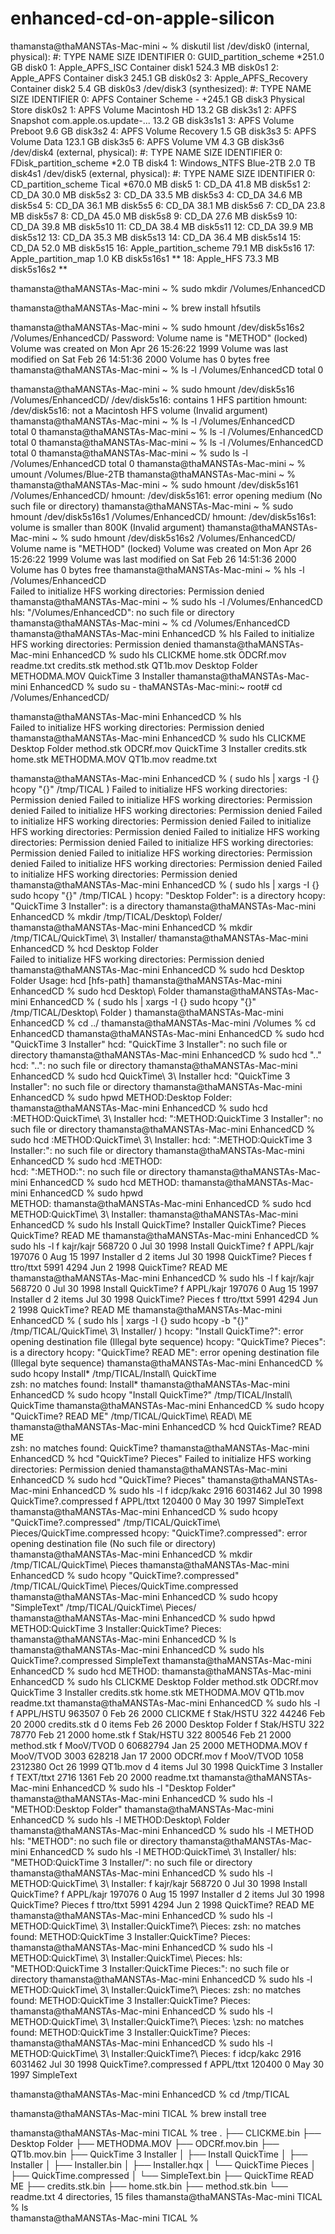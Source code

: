 # enhanced-cd-on-apple-silicon

thamansta@thaMANSTAs-Mac-mini ~ % diskutil list
/dev/disk0 (internal, physical):
   #:                       TYPE NAME                    SIZE       IDENTIFIER
   0:      GUID_partition_scheme                        *251.0 GB   disk0
   1:             Apple_APFS_ISC Container disk1         524.3 MB   disk0s1
   2:                 Apple_APFS Container disk3         245.1 GB   disk0s2
   3:        Apple_APFS_Recovery Container disk2         5.4 GB     disk0s3
/dev/disk3 (synthesized):
   #:                       TYPE NAME                    SIZE       IDENTIFIER
   0:      APFS Container Scheme -                      +245.1 GB   disk3
                                 Physical Store disk0s2
   1:                APFS Volume Macintosh HD            13.2 GB    disk3s1
   2:              APFS Snapshot com.apple.os.update-... 13.2 GB    disk3s1s1
   3:                APFS Volume Preboot                 9.6 GB     disk3s2
   4:                APFS Volume Recovery                1.5 GB     disk3s3
   5:                APFS Volume Data                    123.1 GB   disk3s5
   6:                APFS Volume VM                      4.3 GB     disk3s6
/dev/disk4 (external, physical):
   #:                       TYPE NAME                    SIZE       IDENTIFIER
   0:     FDisk_partition_scheme                        *2.0 TB     disk4
   1:               Windows_NTFS Blue-2TB                2.0 TB     disk4s1
/dev/disk5 (external, physical):
   #:                       TYPE NAME                    SIZE       IDENTIFIER
   0:        CD_partition_scheme Tical                  *670.0 MB   disk5
   1:                      CD_DA                         41.8 MB    disk5s1
   2:                      CD_DA                         30.0 MB    disk5s2
   3:                      CD_DA                         33.5 MB    disk5s3
   4:                      CD_DA                         34.6 MB    disk5s4
   5:                      CD_DA                         36.1 MB    disk5s5
   6:                      CD_DA                         38.1 MB    disk5s6
   7:                      CD_DA                         23.8 MB    disk5s7
   8:                      CD_DA                         45.0 MB    disk5s8
   9:                      CD_DA                         27.6 MB    disk5s9
  10:                      CD_DA                         39.8 MB    disk5s10
  11:                      CD_DA                         38.4 MB    disk5s11
  12:                      CD_DA                         39.9 MB    disk5s12
  13:                      CD_DA                         35.3 MB    disk5s13
  14:                      CD_DA                         36.4 MB    disk5s14
  15:                      CD_DA                         52.0 MB    disk5s15
  16:     Apple_partition_scheme                         79.1 MB    disk5s16
  17:        Apple_partition_map                         1.0 KB     disk5s16s1
**  18:                  Apple_HFS                         73.3 MB    disk5s16s2 **

thamansta@thaMANSTAs-Mac-mini ~ % sudo mkdir /Volumes/EnhancedCD

thamansta@thaMANSTAs-Mac-mini ~ % brew install hfsutils

thamansta@thaMANSTAs-Mac-mini ~ % sudo hmount /dev/disk5s16s2 /Volumes/EnhancedCD/
Password:
Volume name is "METHOD" (locked)
Volume was created on Mon Apr 26 15:26:22 1999
Volume was last modified on Sat Feb 26 14:51:36 2000
Volume has 0 bytes free
thamansta@thaMANSTAs-Mac-mini ~ % ls -l /Volumes/EnhancedCD 
total 0


thamansta@thaMANSTAs-Mac-mini ~ % sudo hmount /dev/disk5s16 /Volumes/EnhancedCD/ 
/dev/disk5s16: contains 1 HFS partition
hmount: /dev/disk5s16: not a Macintosh HFS volume (Invalid argument)
thamansta@thaMANSTAs-Mac-mini ~ % ls -l /Volumes/EnhancedCD                     
total 0
thamansta@thaMANSTAs-Mac-mini ~ % ls -l /Volumes/EnhancedCD 
total 0
thamansta@thaMANSTAs-Mac-mini ~ % ls -l /Volumes/EnhancedCD
total 0
thamansta@thaMANSTAs-Mac-mini ~ % sudo ls -l /Volumes/EnhancedCD
total 0
thamansta@thaMANSTAs-Mac-mini ~ % umount /Volumes/Blue-2TB
thamansta@thaMANSTAs-Mac-mini ~ % 
thamansta@thaMANSTAs-Mac-mini ~ % sudo hmount /dev/disk5s161 /Volumes/EnhancedCD/
hmount: /dev/disk5s161: error opening medium (No such file or directory)
thamansta@thaMANSTAs-Mac-mini ~ % sudo hmount /dev/disk5s16s1 /Volumes/EnhancedCD/
hmount: /dev/disk5s16s1: volume is smaller than 800K (Invalid argument)
thamansta@thaMANSTAs-Mac-mini ~ % sudo hmount /dev/disk5s16s2 /Volumes/EnhancedCD/
Volume name is "METHOD" (locked)
Volume was created on Mon Apr 26 15:26:22 1999
Volume was last modified on Sat Feb 26 14:51:36 2000
Volume has 0 bytes free
thamansta@thaMANSTAs-Mac-mini ~ % hls -l /Volumes/EnhancedCD                
Failed to initialize HFS working directories: Permission denied
thamansta@thaMANSTAs-Mac-mini ~ % sudo hls -l /Volumes/EnhancedCD
hls: "/Volumes/EnhancedCD": no such file or directory
thamansta@thaMANSTAs-Mac-mini ~ % cd /Volumes/EnhancedCD
thamansta@thaMANSTAs-Mac-mini EnhancedCD % hls
Failed to initialize HFS working directories: Permission denied
thamansta@thaMANSTAs-Mac-mini EnhancedCD % sudo hls
CLICKME                home.stk               ODCRf.mov              readme.txt
credits.stk            method.stk             QT1b.mov
Desktop Folder         METHODMA.MOV           QuickTime 3 Installer
thamansta@thaMANSTAs-Mac-mini EnhancedCD % sudo su -
thaMANSTAs-Mac-mini:~ root# cd /Volumes/EnhancedCD/


thamansta@thaMANSTAs-Mac-mini EnhancedCD % hls                           
Failed to initialize HFS working directories: Permission denied
thamansta@thaMANSTAs-Mac-mini EnhancedCD % sudo hls
CLICKME                Desktop Folder         method.stk             ODCRf.mov              QuickTime 3 Installer
credits.stk            home.stk               METHODMA.MOV           QT1b.mov               readme.txt
                                                                                                                   


thamansta@thaMANSTAs-Mac-mini EnhancedCD % ( sudo hls | xargs -I {} hcopy "{}" /tmp/TICAL )
Failed to initialize HFS working directories: Permission denied
Failed to initialize HFS working directories: Permission denied
Failed to initialize HFS working directories: Permission denied
Failed to initialize HFS working directories: Permission denied
Failed to initialize HFS working directories: Permission denied
Failed to initialize HFS working directories: Permission denied
Failed to initialize HFS working directories: Permission denied
Failed to initialize HFS working directories: Permission denied
Failed to initialize HFS working directories: Permission denied
Failed to initialize HFS working directories: Permission denied
thamansta@thaMANSTAs-Mac-mini EnhancedCD % ( sudo hls | xargs -I {} sudo hcopy "{}" /tmp/TICAL )
hcopy: "Desktop Folder": is a directory
hcopy: "QuickTime 3 Installer": is a directory
thamansta@thaMANSTAs-Mac-mini EnhancedCD % mkdir /tmp/TICAL/Desktop\ Folder/  
thamansta@thaMANSTAs-Mac-mini EnhancedCD % mkdir /tmp/TICAL/QuickTime\ 3\ Installer/
thamansta@thaMANSTAs-Mac-mini EnhancedCD % hcd Desktop Folder                                   
Failed to initialize HFS working directories: Permission denied
thamansta@thaMANSTAs-Mac-mini EnhancedCD % sudo hcd Desktop Folder
Usage: hcd [hfs-path]
thamansta@thaMANSTAs-Mac-mini EnhancedCD % sudo hcd Desktop\ Folder
thamansta@thaMANSTAs-Mac-mini EnhancedCD % ( sudo hls | xargs -I {} sudo hcopy "{}" /tmp/TICAL/Desktop\ Folder ) 
thamansta@thaMANSTAs-Mac-mini EnhancedCD % cd ../
thamansta@thaMANSTAs-Mac-mini /Volumes % cd EnhancedCD 
thamansta@thaMANSTAs-Mac-mini EnhancedCD % sudo hcd "QuickTime 3 Installer"
hcd: "QuickTime 3 Installer": no such file or directory
thamansta@thaMANSTAs-Mac-mini EnhancedCD % sudo hcd ".."       
hcd: "..": no such file or directory
thamansta@thaMANSTAs-Mac-mini EnhancedCD % sudo hcd QuickTime\ 3\ Installer
hcd: "QuickTime 3 Installer": no such file or directory
thamansta@thaMANSTAs-Mac-mini EnhancedCD % sudo hpwd
METHOD:Desktop Folder:
thamansta@thaMANSTAs-Mac-mini EnhancedCD % sudo hcd :METHOD:QuickTime\ 3\ Installer
hcd: ":METHOD:QuickTime 3 Installer": no such file or directory
thamansta@thaMANSTAs-Mac-mini EnhancedCD % sudo hcd :METHOD:QuickTime\ 3\ Installer:
hcd: ":METHOD:QuickTime 3 Installer:": no such file or directory
thamansta@thaMANSTAs-Mac-mini EnhancedCD % sudo hcd :METHOD:                        
hcd: ":METHOD:": no such file or directory
thamansta@thaMANSTAs-Mac-mini EnhancedCD % sudo hcd METHOD: 
thamansta@thaMANSTAs-Mac-mini EnhancedCD % sudo hpwd                                
METHOD:
thamansta@thaMANSTAs-Mac-mini EnhancedCD % sudo hcd METHOD:QuickTime\ 3\ Installer: 
thamansta@thaMANSTAs-Mac-mini EnhancedCD % sudo hls
Install QuickTime?  Installer           QuickTime? Pieces   QuickTime? READ ME
thamansta@thaMANSTAs-Mac-mini EnhancedCD % sudo hls -l
f  kajr/kajr    568720         0 Jul 30  1998 Install QuickTime?
f  APPL/kajr    197076         0 Aug 15  1997 Installer
d          2 items               Jul 30  1998 QuickTime? Pieces
f  ttro/ttxt      5991      4294 Jun  2  1998 QuickTime? READ ME
thamansta@thaMANSTAs-Mac-mini EnhancedCD % sudo hls -l
f  kajr/kajr    568720         0 Jul 30  1998 Install QuickTime?
f  APPL/kajr    197076         0 Aug 15  1997 Installer
d          2 items               Jul 30  1998 QuickTime? Pieces
f  ttro/ttxt      5991      4294 Jun  2  1998 QuickTime? READ ME
thamansta@thaMANSTAs-Mac-mini EnhancedCD % ( sudo hls | xargs -I {} sudo hcopy -b "{}" /tmp/TICAL/QuickTime\ 3\ Installer/ )
hcopy: "Install QuickTime?": error opening destination file (Illegal byte sequence)
hcopy: "QuickTime? Pieces": is a directory
hcopy: "QuickTime? READ ME": error opening destination file (Illegal byte sequence)
thamansta@thaMANSTAs-Mac-mini EnhancedCD % sudo hcopy Install* /tmp/TICAL/Install\ QuickTime                                
zsh: no matches found: Install*
thamansta@thaMANSTAs-Mac-mini EnhancedCD % sudo hcopy "Install QuickTime?" /tmp/TICAL/Install\ QuickTime
thamansta@thaMANSTAs-Mac-mini EnhancedCD % sudo hcopy "QuickTime? READ ME" /tmp/TICAL/QuickTime\ READ\ ME
thamansta@thaMANSTAs-Mac-mini EnhancedCD % hcd QuickTime? READ ME  
zsh: no matches found: QuickTime?
thamansta@thaMANSTAs-Mac-mini EnhancedCD % hcd "QuickTime? Pieces"
Failed to initialize HFS working directories: Permission denied
thamansta@thaMANSTAs-Mac-mini EnhancedCD % sudo hcd "QuickTime? Pieces"
thamansta@thaMANSTAs-Mac-mini EnhancedCD % sudo hls -l
f  idcp/kakc      2916   6031462 Jul 30  1998 QuickTime?.compressed
f  APPL/ttxt    120400         0 May 30  1997 SimpleText
thamansta@thaMANSTAs-Mac-mini EnhancedCD % sudo hcopy "QuickTime?.compressed" /tmp/TICAL/QuickTime\ Pieces/QuickTime.compressed
hcopy: "QuickTime?.compressed": error opening destination file (No such file or directory)
thamansta@thaMANSTAs-Mac-mini EnhancedCD % mkdir /tmp/TICAL/QuickTime\ Pieces
thamansta@thaMANSTAs-Mac-mini EnhancedCD % sudo hcopy "QuickTime?.compressed" /tmp/TICAL/QuickTime\ Pieces/QuickTime.compressed
thamansta@thaMANSTAs-Mac-mini EnhancedCD % sudo hcopy "SimpleText" /tmp/TICAL/QuickTime\ Pieces/          
thamansta@thaMANSTAs-Mac-mini EnhancedCD % sudo hpwd
METHOD:QuickTime 3 Installer:QuickTime? Pieces:
thamansta@thaMANSTAs-Mac-mini EnhancedCD % ls
thamansta@thaMANSTAs-Mac-mini EnhancedCD % sudo hls
QuickTime?.compressed  SimpleText
thamansta@thaMANSTAs-Mac-mini EnhancedCD % sudo hcd METHOD:
thamansta@thaMANSTAs-Mac-mini EnhancedCD % sudo hls
CLICKME                Desktop Folder         method.stk             ODCRf.mov              QuickTime 3 Installer
credits.stk            home.stk               METHODMA.MOV           QT1b.mov               readme.txt
thamansta@thaMANSTAs-Mac-mini EnhancedCD % sudo hls -l
f  APPL/HSTU    963507         0 Feb 26  2000 CLICKME
f  Stak/HSTU       322     44246 Feb 20  2000 credits.stk
d          0 items               Feb 26  2000 Desktop Folder
f  Stak/HSTU       322     78770 Feb 21  2000 home.stk
f  Stak/HSTU       322    800546 Feb 21  2000 method.stk
f  MooV/TVOD         0  60682794 Jan 25  2000 METHODMA.MOV
f  MooV/TVOD      3003    628218 Jan 17  2000 ODCRf.mov
f  MooV/TVOD      1058   2312380 Oct 26  1999 QT1b.mov
d          4 items               Jul 30  1998 QuickTime 3 Installer
f  TEXT/ttxt      2716      1361 Feb 20  2000 readme.txt
thamansta@thaMANSTAs-Mac-mini EnhancedCD % sudo hls -l "Desktop Folder"
thamansta@thaMANSTAs-Mac-mini EnhancedCD % sudo hls -l "METHOD:Desktop Folder"
thamansta@thaMANSTAs-Mac-mini EnhancedCD % sudo hls -l METHOD:Desktop\ Folder 
thamansta@thaMANSTAs-Mac-mini EnhancedCD % sudo hls -l METHOD                
hls: "METHOD": no such file or directory
thamansta@thaMANSTAs-Mac-mini EnhancedCD % sudo hls -l METHOD:QuickTime\ 3\ Installer/
hls: "METHOD:QuickTime 3 Installer/": no such file or directory
thamansta@thaMANSTAs-Mac-mini EnhancedCD % sudo hls -l METHOD:QuickTime\ 3\ Installer:
f  kajr/kajr    568720         0 Jul 30  1998 Install QuickTime?
f  APPL/kajr    197076         0 Aug 15  1997 Installer
d          2 items               Jul 30  1998 QuickTime? Pieces
f  ttro/ttxt      5991      4294 Jun  2  1998 QuickTime? READ ME
thamansta@thaMANSTAs-Mac-mini EnhancedCD % sudo hls -l METHOD:QuickTime\ 3\ Installer:QuickTime?\ Pieces: 
zsh: no matches found: METHOD:QuickTime 3 Installer:QuickTime? Pieces:
thamansta@thaMANSTAs-Mac-mini EnhancedCD % sudo hls -l METHOD:QuickTime\ 3\ Installer:QuickTime\ Pieces: 
hls: "METHOD:QuickTime 3 Installer:QuickTime Pieces:": no such file or directory
thamansta@thaMANSTAs-Mac-mini EnhancedCD % sudo hls -l METHOD:QuickTime\ 3\ Installer:QuickTime?\ Pieces:
zsh: no matches found: METHOD:QuickTime 3 Installer:QuickTime? Pieces:
thamansta@thaMANSTAs-Mac-mini EnhancedCD % sudo hls -l METHOD:QuickTime\ 3\ Installer:QuickTime?\ Pieces:
\zsh: no matches found: METHOD:QuickTime 3 Installer:QuickTime? Pieces:
thamansta@thaMANSTAs-Mac-mini EnhancedCD % sudo hls -l METHOD:QuickTime\ 3\ Installer:QuickTime\?\ Pieces:
f  idcp/kakc      2916   6031462 Jul 30  1998 QuickTime?.compressed
f  APPL/ttxt    120400         0 May 30  1997 SimpleText

thamansta@thaMANSTAs-Mac-mini EnhancedCD % cd /tmp/TICAL

thamansta@thaMANSTAs-Mac-mini TICAL % brew install tree

thamansta@thaMANSTAs-Mac-mini TICAL % tree
.
├── CLICKME.bin
├── Desktop Folder
├── METHODMA.MOV
├── ODCRf.mov.bin
├── QT1b.mov.bin
├── QuickTime 3 Installer
│   ├── Install QuickTime
│   ├── Installer
│   ├── Installer.bin
│   ├── Installer.hqx
│   └── QuickTime Pieces
│       ├── QuickTime.compressed
│       └── SimpleText.bin
├── QuickTime READ ME
├── credits.stk.bin
├── home.stk.bin
├── method.stk.bin
└── readme.txt
4 directories, 15 files
thamansta@thaMANSTAs-Mac-mini TICAL % ls                                                             
thamansta@thaMANSTAs-Mac-mini TICAL % 
